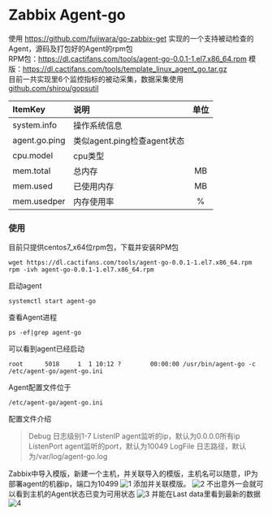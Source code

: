 # Zabbix Agent-go

使用 https://github.com/fujiwara/go-zabbix-get 实现的一个支持被动检查的Agent，源码及打包好的Agent的rpm包    
RPM包：https://dl.cactifans.com/tools/agent-go-0.0.1-1.el7.x86_64.rpm
模版：https://dl.cactifans.com/tools/template_linux_agent_go.tar.gz  
目前一共实现里6个监控指标的被动采集，数据采集使用[github.com/shirou/gopsutil](github.com/shirou/gopsutil) 

| ItemKey      |    说明 | 单位  |
| :-------- | :--------| :--: |
| system.info  | 操作系统信息 |    |
| agent.go.ping | 类似agent.ping检查agent状态 |    |
| cpu.model  | cpu类型|    |
| mem.total  | 总内存 |MB    |
| mem.used  | 已使用内存 | MB   |
| mem.usedper  | 内存使用率 | %   |

### 使用

目前只提供centos7_x64位rpm包，下载并安装RPM包
```
wget https://dl.cactifans.com/tools/agent-go-0.0.1-1.el7.x86_64.rpm
rpm -ivh agent-go-0.0.1-1.el7.x86_64.rpm
```
启动agent
```
systemctl start agent-go
```
查看Agent进程
```
ps -ef|grep agent-go
```
可以看到agent已经启动
```
root      5018     1  1 10:12 ?        00:00:00 /usr/bin/agent-go -c /etc/agent-go/agent-go.ini
```
Agent配置文件位于
```
/etc/agent-go/agent-go.ini
```
配置文件介绍
>Debug 日志级别1-7
>ListenIP agent监听的ip，默认为0.0.0.0所有ip
>ListenPort agent监听的port，默认为10049
>LogFile 日志路径，默认为/var/log/agent-go.log

Zabbix中导入模版，新建一个主机，并关联导入的模版，主机名可以随意，IP为部署agent的机器ip，端口为10499
![1](https://img.cactifans.com/wp-content/uploads/2019/03/4D5453E7-EC95-48C8-9C91-5DE47BD597AE-1024x430.jpg)
添加并关联模版。
![2](https://img.cactifans.com/wp-content/uploads/2019/03/78E7972B-23C0-44CC-96F3-56A1E4DD7F5F.jpg)
不出意外一会就可以看到主机的Agent状态已变为可用状态
![3](https://img.cactifans.com/wp-content/uploads/2019/03/B5DC034F-2378-4ABC-9A68-8746FB4853A8-1024x209.jpg)
并能在Last data里看到最新的数据
![4](https://www.cactifans.org/wp-content/uploads/2019/03/DE174094-827E-4F59-A4C4-4C7CCD8F5733-1024x420.jpg)